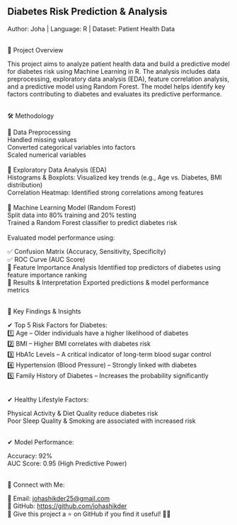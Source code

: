 ## Diabetes Risk Prediction & Analysis<br>
Author: Joha | Language: R | Dataset: Patient Health Data

<br>
📌 Project Overview
<br>

This project aims to analyze patient health data and build a predictive model for diabetes risk using Machine Learning in R. The analysis includes data preprocessing, exploratory data analysis (EDA), feature correlation analysis, and a predictive model using Random Forest. The model helps identify key factors contributing to diabetes and evaluates its predictive performance.

<br>
🛠 Methodology
<br>

🔹 Data Preprocessing<br>
Handled missing values<br>
Converted categorical variables into factors<br>
Scaled numerical variables<br>
<br>
🔹 Exploratory Data Analysis (EDA)<br>
Histograms & Boxplots: Visualized key trends (e.g., Age vs. Diabetes, BMI distribution)<br>
Correlation Heatmap: Identified strong correlations among features<br>
<br>
🔹 Machine Learning Model (Random Forest)<br>
Split data into 80% training and 20% testing<br>
Trained a Random Forest classifier to predict diabetes risk<br>
<br>
Evaluated model performance using:
<br>

✅ Confusion Matrix (Accuracy, Sensitivity, Specificity)
<br>
✅ ROC Curve (AUC Score)
<br>
🔹 Feature Importance Analysis
Identified top predictors of diabetes using feature importance ranking
<br>
🔹 Results & Interpretation
Exported predictions & model performance metrics

<br>
📌 Key Findings & Insights
<br>

✔ Top 5 Risk Factors for Diabetes:
<br>
1️⃣ Age – Older individuals have a higher likelihood of diabetes
<br>
2️⃣ BMI – Higher BMI correlates with diabetes risk
<br>
3️⃣ HbA1c Levels – A critical indicator of long-term blood sugar control
<br>
4️⃣ Hypertension (Blood Pressure) – Strongly linked with diabetes
<br>
5️⃣ Family History of Diabetes – Increases the probability significantly

<br>
✔ Healthy Lifestyle Factors:
<br>

Physical Activity & Diet Quality reduce diabetes risk
<br>
Poor Sleep Quality & Smoking are associated with increased risk

<br>
✔ Model Performance:
<br>

Accuracy: 92%
<br>
AUC Score: 0.95 (High Predictive Power)

<br>
🔗 Connect with Me:
<br>

📧 Email: johashikder25@gmail.com
<br>
📌 GitHub: https://github.com/johashikder
<br>
📢 Give this project a ⭐ on GitHub if you find it useful! 🚀🔥
